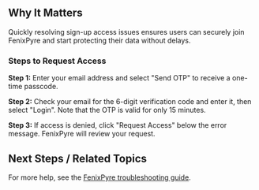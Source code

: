 
## Why It Matters

Quickly resolving sign-up access issues ensures users can securely join FenixPyre and start protecting their data without delays.

### Steps to Request Access

**Step 1:** Enter your email address and select "Send OTP" to receive a one-time passcode.

<!-- IMG:     ./media/09-troubleshooting-&-faq/send-otp-screenshot.png | Alt: Screenshot of the OTP request interface -->

**Step 2:** Check your email for the 6-digit verification code and enter it, then select "Login". Note that the OTP is valid for only 15 minutes.

<!-- IMG:     ./media/09-troubleshooting-&-faq/login-with-otp-screenshot.png | Alt: Screenshot of the login interface with OTP entry -->

**Step 3:** If access is denied, click "Request Access" below the error message. FenixPyre will review your request.

<!-- IMG:     ./media/09-troubleshooting-&-faq/request-access-screenshot.png | Alt: Screenshot of the access denied error and request button -->

## Next Steps / Related Topics

For more help, see the [FenixPyre troubleshooting guide](/09-troubleshooting-&-faq/common-mistakes.md).
